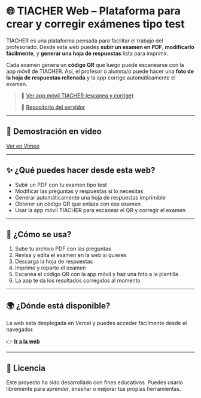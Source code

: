 # 🌐 TIACHER Web – Plataforma para crear y corregir exámenes tipo test

TIACHER es una plataforma pensada para facilitar el trabajo del profesorado. Desde esta web puedes **subir un examen en PDF**, **modificarlo fácilmente**, y **generar una hoja de respuestas** lista para imprimir.

Cada examen genera un **código QR** que luego puede escanearse con la app móvil de TIACHER. Así, el profesor o alumna/o puede hacer una **foto de la hoja de respuestas rellenada** y la app corrige automáticamente el examen.

> 📱 [Ver app móvil TIACHER (escanea y corrige)](https://github.com/Anibal98-GH/TIACHERApp)
> 
> 🔗 [Repositorio del servidor](https://github.com/Anibal98-GH/TIACHERServer)

---

## 🎥 Demostración en video

[Ver en Vimeo](https://vimeo.com/1085300938/6d7d430868)

---

## ✨ ¿Qué puedes hacer desde esta web?

- Subir un PDF con tu examen tipo test
- Modificar las preguntas y respuestas si lo necesitas
- Generar automáticamente una hoja de respuestas imprimible
- Obtener un código QR que enlaza con ese examen
- Usar la app móvil TIACHER para escanear el QR y corregir el examen

---

## 🚀 ¿Cómo se usa?

1. Sube tu archivo PDF con las preguntas
2. Revisa y edita el examen en la web si quieres
3. Descarga la hoja de respuestas
4. Imprime y reparte el examen
5. Escanea el código QR con la app móvil y haz una foto a la plantilla
6. La app te da los resultados corregidos al momento

---

## 🌍 ¿Dónde está disponible?

La web está desplegada en Vercel y puedes acceder fácilmente desde el navegador.

👉 **[Ir a la web](https://tiacher.vercel.app)** 

---

## 📄 Licencia

Este proyecto ha sido desarrollado con fines educativos. Puedes usarlo libremente para aprender, enseñar o mejorar tus propias herramientas.

